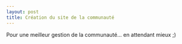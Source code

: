 ```yaml
---
layout: post
title: Création du site de la communauté
---
```


Pour une meilleur gestion de la communauté... en attendant mieux ;)
